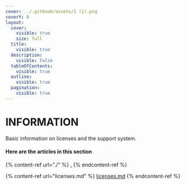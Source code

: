 ```yaml
---
cover: ../.gitbook/assets/1 (1).png
coverY: 0
layout:
  cover:
    visible: true
    size: full
  title:
    visible: true
  description:
    visible: false
  tableOfContents:
    visible: true
  outline:
    visible: true
  pagination:
    visible: true
---
```


# INFORMATION

Basic information on licenses and the support system.

#### Here are the articles in this section



{% content-ref url="./" %}
[.](./)
{% endcontent-ref %}

{% content-ref url="licenses.md" %}
[licenses.md](licenses.md)
{% endcontent-ref %}
